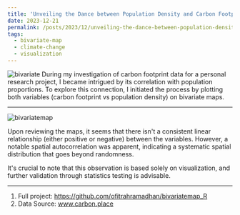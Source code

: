 ```yaml
---
title: 'Unveiling the Dance between Population Density and Carbon Footprint Levels using Bivariate Map'
date: 2023-12-21
permalink: /posts/2023/12/unveiling-the-dance-between-population-density-and-carbon-footprint-levels-using-bivariate-map/
tags:
  - bivariate-map
  - climate-change
  - visualization
---
```


![bivariate](https://www.dropbox.com/scl/fi/kg7db8mfuox29wjnr55hz/cover.jpg?rlkey=jh9155vgdt6m9dfat437o4jw0&raw=1)
During my investigation of carbon footprint data for a personal research project, I became intrigued by its correlation with population proportions. To explore this connection, I initiated the process by plotting both variables (carbon footprint vs population density) on bivariate maps.

---

![bivariatemap](https://www.dropbox.com/scl/fi/ic3ef3ya6dey5y1ge81q0/bivariatemap.jpeg?rlkey=z7tl1b93ha7onddbbf19cwkd3&raw=1)

Upon reviewing the maps, it seems that there isn't a consistent linear relationship (either positive or negative) between the variables. However, a notable spatial autocorrelation was apparent, indicating a systematic spatial distribution that goes beyond randomness. 

It's crucial to note that this observation is based solely on visualization, and further validation through statistics testing is advisable.

---

1. Full project: https://github.com/ofitrahramadhan/bivariatemap_R
2. Data Source: www.carbon.place